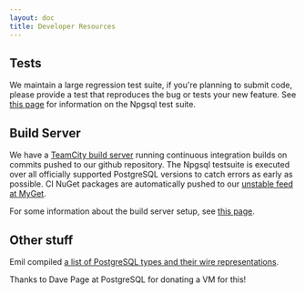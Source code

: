 ```yaml
---
layout: doc
title: Developer Resources
---
```


## Tests

We maintain a large regression test suite, if you're planning to submit code, please provide a test
that reproduces the bug or tests your new feature. See [this page](dev/tests.html) for information on the
Npgsql test suite.

## Build Server

We have a [TeamCity build server](https://www.jetbrains.com/teamcity/) running continuous integration builds
on commits pushed to our github repository. The Npgsql testsuite is executed over all officially supported
PostgreSQL versions to catch errors as early as possible. CI NuGet packages are automatically pushed to our
[unstable feed at MyGet](https://www.myget.org/F/npgsql-unstable).

For some information about the build server setup, see [this page](dev/build-server.html).

## Other stuff

Emil compiled [a list of PostgreSQL types and their wire representations](dev/types.html).

Thanks to Dave Page at PostgreSQL for donating a VM for this!

